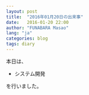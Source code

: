```yaml
---
layout: post
title:  "2016年01月20日の出来事"
date:   2016-01-20 22:00
author: "FUNABARA Masao"
lang: "ja"
categories: blog
tags: diary
---
```


本日は、

* システム開発

を行いました。
